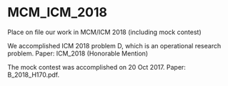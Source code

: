 # MCM_ICM_2018
Place on file our work in MCM/ICM 2018 (including mock contest)

We accomplished ICM 2018 problem D, which is an operational research problem.
Paper: ICM_2018 (Honorable Mention)

The mock contest was accomplished on 20 Oct 2017. 
Paper: B_2018_H170.pdf.
